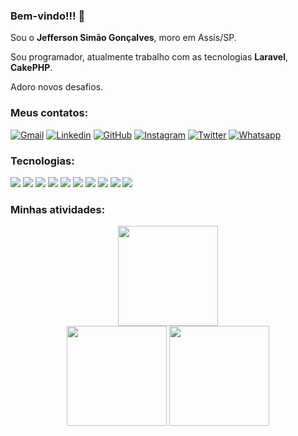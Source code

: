 ### Bem-vindo!!! 👋

Sou o **Jefferson Simão Gonçalves**, moro em Assis/SP.

Sou programador, atualmente trabalho com as tecnologias **Laravel**, **CakePHP**. 

Adoro novos desafios.

### Meus contatos:

[![Gmail](https://img.shields.io/badge/-Gmail-FF0000?style=for-the-badge&labelColor=FF0000&logo=gmail&logoColor=white)](mailto:gerson.simao.92@gmail.com)
[![Linkedin](https://img.shields.io/badge/-Linkedin-0e76a8?style=for-the-badge&logo=Linkedin&logoColor=white)](https://www.linkedin.com/in/jeffersonsimaogoncalves/)
[![GitHub](https://img.shields.io/badge/Github-100000?style=for-the-badge&logo=github&logoColor=white)](https://github.com/jeffersonsimaogoncalves)
[![Instagram](https://img.shields.io/badge/instagram-E4405F.svg?style=for-the-badge&logo=instagram&logoColor=white)](https://www.instagram.com/jeffersonsimaogoncalves/)
[![Twitter](https://img.shields.io/badge/twitter-1DA1F2.svg?style=for-the-badge&logo=twitter&logoColor=white)](https://twitter.com/jsimaogoncalves)
[![Whatsapp](https://img.shields.io/badge/-Whatsapp-4AC959?style=for-the-badge&logo=whatsapp&logoColor=white)](https://wa.me/message/L6YUTOXGTADNM1)

<!--
**jeffersonsimaogoncalves/jeffersonsimaogoncalves** is a ✨ _special_ ✨ repository because its `README.md` (this file) appears on your GitHub profile.

Here are some ideas to get you started:

- 🔭 I’m currently working on ...
- 🌱 I’m currently learning ...
- 👯 I’m looking to collaborate on ...
- 🤔 I’m looking for help with ...
- 💬 Ask me about ...
- 📫 How to reach me: ...
- 😄 Pronouns: ...
- ⚡ Fun fact: ...
-->
### Tecnologias:

<p>
  <a href="https://github.com/jeffersonsimaogoncalves"><img src="https://img.shields.io/badge/php%20-%2320232a.svg?&style=for-the-badge&logo=php"/></a>
  <a href="https://github.com/jeffersonsimaogoncalves"><img src="https://img.shields.io/badge/laravel%20-%2320232a?style=for-the-badge&logo=laravel"/></a>
  <a href="https://github.com/jeffersonsimaogoncalves"><img src="https://img.shields.io/badge/cakephp%20-%2320232a?style=for-the-badge&logo=cakephp"/></a>
  <a href="https://github.com/jeffersonsimaogoncalves"><img src="https://img.shields.io/badge/javascript%20-%2320232a.svg?&style=for-the-badge&logo=javascript"/></a>
  <a href="https://github.com/jeffersonsimaogoncalves"><img src="https://img.shields.io/badge/git%20-%2320232a.svg?&style=for-the-badge&logo=git"/></a>
  <a href="https://github.com/jeffersonsimaogoncalves"><img src="https://img.shields.io/badge/github%20-%2320232a.svg?&style=for-the-badge&logo=github"/></a>
  <a href="https://github.com/jeffersonsimaogoncalves"><img src="https://img.shields.io/badge/android%20-%2320232a?style=for-the-badge&logo=android"/></a>
  <a href="https://github.com/jeffersonsimaogoncalves"><img src="https://img.shields.io/badge/java%20-%2320232a?style=for-the-badge&logo=java"/></a>
  <a href="https://github.com/jeffersonsimaogoncalves"><img src="https://img.shields.io/badge/c%23%20-%2320232a?style=for-the-badge&logo=csharp"/></a>
  <a href="https://github.com/jeffersonsimaogoncalves"><img src="https://img.shields.io/badge/rfid%20-%2320232a?style=for-the-badge&logo=rfid"/></a>
</p>


### Minhas atividades:

<p align = "center">
  <img height="160" src="http://github-readme-streak-stats.herokuapp.com?user=jeffersonsimaogoncalves&theme=dracula&hide_border=true&date_format=j%2Fn%5B%2FY%5D"/><br/>
  <img height="160" src="https://github-readme-stats.vercel.app/api?username=jeffersonsimaogoncalves&theme=dracula&count_private=true&show_icons=true&hide_title=false&line_height=27"/>
  <img height="160" src="https://github-readme-stats.vercel.app/api/top-langs/?username=jeffersonsimaogoncalves&langs_count=15&theme=dracula&hide_title=false&layout=compact"/>
</p>
